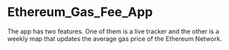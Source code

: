 # Ethereum_Gas_Fee_App
The app has two features. One of them is a live tracker and the other is a weekly map that updates the average gas price of the Ethereum Network.
